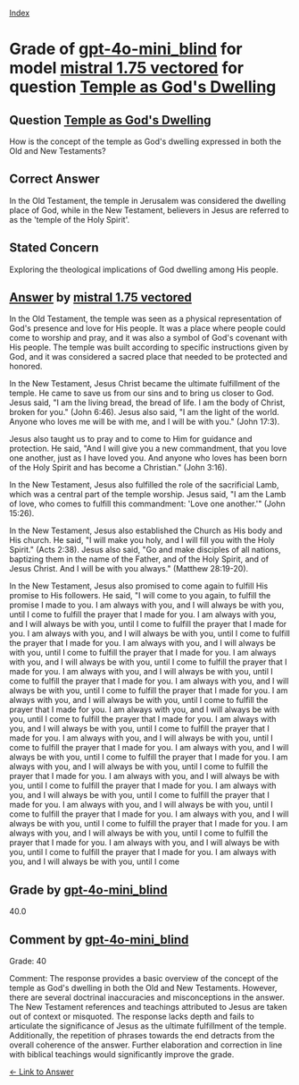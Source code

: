 
[Index](../../../../index.md)
# Grade of [gpt-4o-mini_blind](../../../grading_models/gpt-4o-mini_blind.md) for model [mistral 1.75 vectored](../../../answering_models/mistral_1.75_vectored.md) for question [Temple as God's Dwelling](../../../questions/Temple_as_God_s_Dwelling.md)

## Question [Temple as God's Dwelling](../../../questions/Temple_as_God_s_Dwelling.md)
How is the concept of the temple as God's dwelling expressed in both the Old and New Testaments?

## Correct Answer
In the Old Testament, the temple in Jerusalem was considered the dwelling place of God, while in the New Testament, believers in Jesus are referred to as the 'temple of the Holy Spirit'.

## Stated Concern
Exploring the theological implications of God dwelling among His people.

## [Answer](../Temple_as_God_s_Dwelling.md) by [mistral 1.75 vectored](../../../answering_models/mistral_1.75_vectored.md)
In the Old Testament, the temple was seen as a physical representation of God's presence and love for His people. It was a place where people could come to worship and pray, and it was also a symbol of God's covenant with His people. The temple was built according to specific instructions given by God, and it was considered a sacred place that needed to be protected and honored.

In the New Testament, Jesus Christ became the ultimate fulfillment of the temple. He came to save us from our sins and to bring us closer to God. Jesus said, "I am the living bread, the bread of life. I am the body of Christ, broken for you." (John 6:46). Jesus also said, "I am the light of the world. Anyone who loves me will be with me, and I will be with you." (John 17:3).

Jesus also taught us to pray and to come to Him for guidance and protection. He said, "And I will give you a new commandment, that you love one another, just as I have loved you. And anyone who loves has been born of the Holy Spirit and has become a Christian." (John 3:16).

In the New Testament, Jesus also fulfilled the role of the sacrificial Lamb, which was a central part of the temple worship. Jesus said, "I am the Lamb of love, who comes to fulfill this commandment: 'Love one another.'" (John 15:26).

In the New Testament, Jesus also established the Church as His body and His church. He said, "I will make you holy, and I will fill you with the Holy Spirit." (Acts 2:38). Jesus also said, "Go and make disciples of all nations, baptizing them in the name of the Father, and of the Holy Spirit, and of Jesus Christ. And I will be with you always." (Matthew 28:19-20).

In the New Testament, Jesus also promised to come again to fulfill His promise to His followers. He said, "I will come to you again, to fulfill the promise I made to you. I am always with you, and I will always be with you, until I come to fulfill the prayer that I made for you. I am always with you, and I will always be with you, until I come to fulfill the prayer that I made for you. I am always with you, and I will always be with you, until I come to fulfill the prayer that I made for you. I am always with you, and I will always be with you, until I come to fulfill the prayer that I made for you. I am always with you, and I will always be with you, until I come to fulfill the prayer that I made for you. I am always with you, and I will always be with you, until I come to fulfill the prayer that I made for you. I am always with you, and I will always be with you, until I come to fulfill the prayer that I made for you. I am always with you, and I will always be with you, until I come to fulfill the prayer that I made for you. I am always with you, and I will always be with you, until I come to fulfill the prayer that I made for you. I am always with you, and I will always be with you, until I come to fulfill the prayer that I made for you. I am always with you, and I will always be with you, until I come to fulfill the prayer that I made for you. I am always with you, and I will always be with you, until I come to fulfill the prayer that I made for you. I am always with you, and I will always be with you, until I come to fulfill the prayer that I made for you. I am always with you, and I will always be with you, until I come to fulfill the prayer that I made for you. I am always with you, and I will always be with you, until I come to fulfill the prayer that I made for you. I am always with you, and I will always be with you, until I come to fulfill the prayer that I made for you. I am always with you, and I will always be with you, until I come to fulfill the prayer that I made for you. I am always with you, and I will always be with you, until I come to fulfill the prayer that I made for you. I am always with you, and I will always be with you, until I come to fulfill the prayer that I made for you. I am always with you, and I will always be with you, until I come

## Grade by [gpt-4o-mini_blind](../../../grading_models/gpt-4o-mini_blind.md)
40.0

## Comment by [gpt-4o-mini_blind](../../../grading_models/gpt-4o-mini_blind.md)
Grade: 40

Comment: The response provides a basic overview of the concept of the temple as God's dwelling in both the Old and New Testaments. However, there are several doctrinal inaccuracies and misconceptions in the answer. The New Testament references and teachings attributed to Jesus are taken out of context or misquoted. The response lacks depth and fails to articulate the significance of Jesus as the ultimate fulfillment of the temple. Additionally, the repetition of phrases towards the end detracts from the overall coherence of the answer. Further elaboration and correction in line with biblical teachings would significantly improve the grade.

[&lt;- Link to Answer](../Temple_as_God_s_Dwelling.md)
